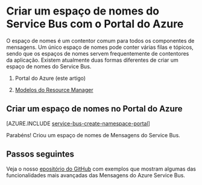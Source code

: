 <properties
    pageTitle="Criar um espaço de nomes do Service Bus com o Portal do Azure | Microsoft Azure"
    description="Para começar a utilizar o Service Bus, precisa de um espaço de nomes. Eis como criar um espaço de nomes com o Portal do Azure."
    services="service-bus"
    documentationCenter=".net"
    authors="jtaubensee"
    manager="timlt"
    editor=""/>

<tags
    ms.service="service-bus"
    ms.devlang="tbd"
    ms.topic="get-started-article"
    ms.tgt_pltfrm="dotnet"
    ms.workload="na"
    ms.date="08/22/2016"
    ms.author="jotaub"/>


# Criar um espaço de nomes do Service Bus com o Portal do Azure

O espaço de nomes é um contentor comum para todos os componentes de mensagens. Um único espaço de nomes pode conter várias filas e tópicos, sendo que os espaços de nomes servem frequentemente de contentores da aplicação. Existem atualmente duas formas diferentes de criar um espaço de nomes do Service Bus.

1.  Portal do Azure (este artigo)

2.  [Modelos do Resource Manager][create-namespace-using-arm]

## Criar um espaço de nomes no Portal do Azure

[AZURE.INCLUDE [service-bus-create-namespace-portal](../../includes/service-bus-create-namespace-portal.md)]

Parabéns! Criou um espaço de nomes de Mensagens do Service Bus.

## Passos seguintes

Veja o nosso [epositório do GitHub](https://github.com/Azure-Samples/azure-servicebus-messaging-samples][github-samples) com exemplos que mostram algumas das funcionalidades mais avançadas das Mensagens do Azure Service Bus.

[create-namespace-using-arm]: ../service-bus-messaging/service-bus-resource-manager-overview.md
[github-samples]: https://github.com/Azure-Samples/azure-servicebus-messaging-samples


<!--HONumber=Sep16_HO4-->


